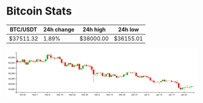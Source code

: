 # Bitcoin Stats

BTC/USDT|24h change|24h high|24h low|
|---|---|---|---|
|$37511.32|1.89%|$38000.00|$36155.01|

<img src="./chart.svg">

